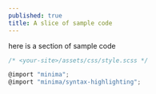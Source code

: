 ```yaml
---
published: true
title: A slice of sample code
---
```

here is a section of sample code
```js
/* <your-site>/assets/css/style.scss */

@import "minima";
@import "minima/syntax-highlighting";
```
